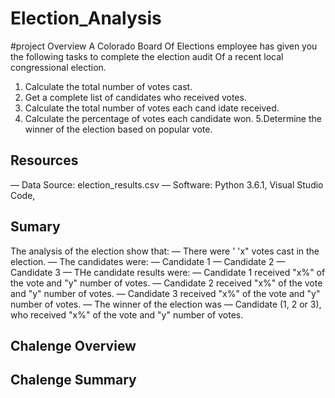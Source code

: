 # Election_Analysis

#project Overview 
A Colorado Board Of Elections employee has given you the following tasks to complete the election audit Of a recent local 
congressional election. 
1. Calculate the total number of votes cast. 
2. Get a complete list of candidates who received votes. 
3. Calculate the total number of votes each cand idate received. 
4. Calculate the percentage of votes each candidate won. 
5.Determine the winner of the election based on popular vote. 

## Resources 
— Data Source: election_results.csv 
— Software: Python 3.6.1, Visual Studio Code, 

## Sumary 
The analysis of the election show that: 
— There were ' 'x" votes cast in the election. 
— The candidates were: 
  — Candidate 1
  — Candidate 2
  — Candidate 3
— THe candidate results were: 
  — Candidate 1 received "x%" of the vote and "y" number of votes. 
  — Candidate 2 received "x%" of the vote and "y" number of votes. 
  — Candidate 3 received "x%" of the vote and "y" number of votes. 
— The winner of the election was
— Candidate (1, 2 or 3), who received "x%" of the vote and "y" number of votes.

## Chalenge Overview

## Chalenge Summary
